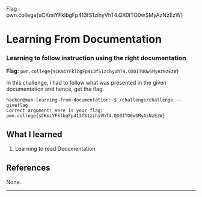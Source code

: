 Flag : pwn.college{sCKmiYFklbgFp413fS1zihyVhT4.QX0ITO0wSMyAzNzEzW}
# Learning From Documentation

### Learning to follow instruction using the right documentation

**Flag:** `pwn.college{sCKmiYFklbgFp413fS1zihyVhT4.QX0ITO0wSMyAzNzEzW}`

In this challenge, i had to follow what was presented in the given documentation and hence, get the flag.

```
hacker@man~learning-from-documentation:~$ /challenge/challenge --giveflag
Correct argument! Here is your flag:
pwn.college{sCKmiYFklbgFp413fS1zihyVhT4.QX0ITO0wSMyAzNzEzW}
```

## What I learned

1. Learning to read Documentation

## References

None. 

---
